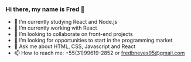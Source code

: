 ### Hi there, my name is Fred 👋

- 🔭 I’m currently studying React and Node.js
- 🌱 I’m currently working with React
- 👯 I’m looking to collaborate on front-end projects
- 🤔 I’m looking for opportunities to start in the programming market
- 💬 Ask me about HTML, CSS, Javascript and React
- 📫 How to reach me: +55(31)99619-2852 or fredbneves95@gmail.com

